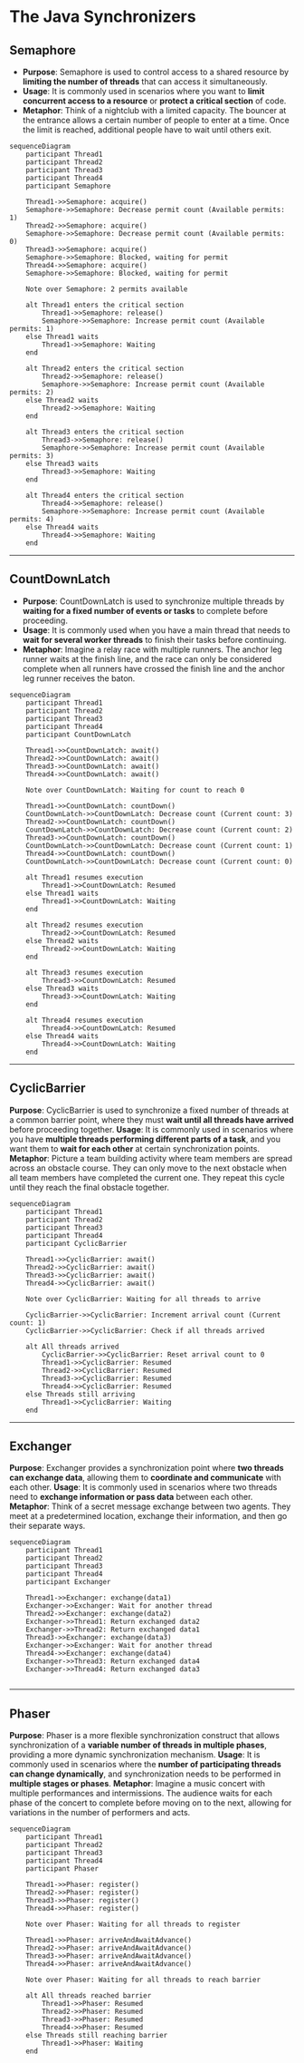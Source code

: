 # The Java Synchronizers

## Semaphore
- **Purpose**: Semaphore is used to control access to a shared resource by **limiting the number of threads** that can access it simultaneously.
- **Usage**: It is commonly used in scenarios where you want to **limit concurrent access to a resource** or **protect a critical section** of code.
- **Metaphor**: Think of a nightclub with a limited capacity. The bouncer at the entrance allows a certain number of people to enter at a time. Once the limit is reached, additional people have to wait until others exit.
```mermaid
sequenceDiagram
    participant Thread1
    participant Thread2
    participant Thread3
    participant Thread4
    participant Semaphore

    Thread1->>Semaphore: acquire()
    Semaphore->>Semaphore: Decrease permit count (Available permits: 1)
    Thread2->>Semaphore: acquire()
    Semaphore->>Semaphore: Decrease permit count (Available permits: 0)
    Thread3->>Semaphore: acquire()
    Semaphore->>Semaphore: Blocked, waiting for permit
    Thread4->>Semaphore: acquire()
    Semaphore->>Semaphore: Blocked, waiting for permit

    Note over Semaphore: 2 permits available

    alt Thread1 enters the critical section
        Thread1->>Semaphore: release()
        Semaphore->>Semaphore: Increase permit count (Available permits: 1)
    else Thread1 waits
        Thread1->>Semaphore: Waiting
    end

    alt Thread2 enters the critical section
        Thread2->>Semaphore: release()
        Semaphore->>Semaphore: Increase permit count (Available permits: 2)
    else Thread2 waits
        Thread2->>Semaphore: Waiting
    end

    alt Thread3 enters the critical section
        Thread3->>Semaphore: release()
        Semaphore->>Semaphore: Increase permit count (Available permits: 3)
    else Thread3 waits
        Thread3->>Semaphore: Waiting
    end

    alt Thread4 enters the critical section
        Thread4->>Semaphore: release()
        Semaphore->>Semaphore: Increase permit count (Available permits: 4)
    else Thread4 waits
        Thread4->>Semaphore: Waiting
    end

```
---
## CountDownLatch
- **Purpose**: CountDownLatch is used to synchronize multiple threads by **waiting for a fixed number of events or tasks** to complete before proceeding.
- **Usage**: It is commonly used when you have a main thread that needs to **wait for several worker threads** to finish their tasks before continuing.
- **Metaphor**: Imagine a relay race with multiple runners. The anchor leg runner waits at the finish line, and the race can only be considered complete when all runners have crossed the finish line and the anchor leg runner receives the baton.

```mermaid
sequenceDiagram
    participant Thread1
    participant Thread2
    participant Thread3
    participant Thread4
    participant CountDownLatch

    Thread1->>CountDownLatch: await()
    Thread2->>CountDownLatch: await()
    Thread3->>CountDownLatch: await()
    Thread4->>CountDownLatch: await()

    Note over CountDownLatch: Waiting for count to reach 0

    Thread1->>CountDownLatch: countDown()
    CountDownLatch->>CountDownLatch: Decrease count (Current count: 3)
    Thread2->>CountDownLatch: countDown()
    CountDownLatch->>CountDownLatch: Decrease count (Current count: 2)
    Thread3->>CountDownLatch: countDown()
    CountDownLatch->>CountDownLatch: Decrease count (Current count: 1)
    Thread4->>CountDownLatch: countDown()
    CountDownLatch->>CountDownLatch: Decrease count (Current count: 0)

    alt Thread1 resumes execution
        Thread1->>CountDownLatch: Resumed
    else Thread1 waits
        Thread1->>CountDownLatch: Waiting
    end

    alt Thread2 resumes execution
        Thread2->>CountDownLatch: Resumed
    else Thread2 waits
        Thread2->>CountDownLatch: Waiting
    end

    alt Thread3 resumes execution
        Thread3->>CountDownLatch: Resumed
    else Thread3 waits
        Thread3->>CountDownLatch: Waiting
    end

    alt Thread4 resumes execution
        Thread4->>CountDownLatch: Resumed
    else Thread4 waits
        Thread4->>CountDownLatch: Waiting
    end

```
---
## CyclicBarrier
**Purpose**: CyclicBarrier is used to synchronize a fixed number of threads at a common barrier point, where they must **wait until all threads have arrived** before proceeding together.
**Usage**: It is commonly used in scenarios where you have **multiple threads performing different parts of a task**, and you want them to **wait for each other** at certain synchronization points.
**Metaphor**: Picture a team building activity where team members are spread across an obstacle course. They can only move to the next obstacle when all team members have completed the current one. They repeat this cycle until they reach the final obstacle together.

```mermaid
sequenceDiagram
    participant Thread1
    participant Thread2
    participant Thread3
    participant Thread4
    participant CyclicBarrier

    Thread1->>CyclicBarrier: await()
    Thread2->>CyclicBarrier: await()
    Thread3->>CyclicBarrier: await()
    Thread4->>CyclicBarrier: await()

    Note over CyclicBarrier: Waiting for all threads to arrive

    CyclicBarrier->>CyclicBarrier: Increment arrival count (Current count: 1)
    CyclicBarrier->>CyclicBarrier: Check if all threads arrived

    alt All threads arrived
        CyclicBarrier->>CyclicBarrier: Reset arrival count to 0
        Thread1->>CyclicBarrier: Resumed
        Thread2->>CyclicBarrier: Resumed
        Thread3->>CyclicBarrier: Resumed
        Thread4->>CyclicBarrier: Resumed
    else Threads still arriving
        Thread1->>CyclicBarrier: Waiting
    end

```
---
## Exchanger
**Purpose**: Exchanger provides a synchronization point where **two threads can exchange data**, allowing them to **coordinate and communicate** with each other.
**Usage**: It is commonly used in scenarios where two threads need to **exchange information or pass data** between each other.
**Metaphor**: Think of a secret message exchange between two agents. They meet at a predetermined location, exchange their information, and then go their separate ways.

```mermaid
sequenceDiagram
    participant Thread1
    participant Thread2
    participant Thread3
    participant Thread4
    participant Exchanger

    Thread1->>Exchanger: exchange(data1)
    Exchanger->>Exchanger: Wait for another thread
    Thread2->>Exchanger: exchange(data2)
    Exchanger->>Thread1: Return exchanged data2
    Exchanger->>Thread2: Return exchanged data1
    Thread3->>Exchanger: exchange(data3)
    Exchanger->>Exchanger: Wait for another thread
    Thread4->>Exchanger: exchange(data4)
    Exchanger->>Thread3: Return exchanged data4
    Exchanger->>Thread4: Return exchanged data3
    
```
---
## Phaser
**Purpose**: Phaser is a more flexible synchronization construct that allows synchronization of a **variable number of threads in multiple phases**, providing a more dynamic synchronization mechanism.
**Usage**: It is commonly used in scenarios where the **number of participating threads can change dynamically**, and synchronization needs to be performed in **multiple stages or phases**.
**Metaphor**: Imagine a music concert with multiple performances and intermissions. The audience waits for each phase of the concert to complete before moving on to the next, allowing for variations in the number of performers and acts.

```mermaid
sequenceDiagram
    participant Thread1
    participant Thread2
    participant Thread3
    participant Thread4
    participant Phaser

    Thread1->>Phaser: register()
    Thread2->>Phaser: register()
    Thread3->>Phaser: register()
    Thread4->>Phaser: register()

    Note over Phaser: Waiting for all threads to register

    Thread1->>Phaser: arriveAndAwaitAdvance()
    Thread2->>Phaser: arriveAndAwaitAdvance()
    Thread3->>Phaser: arriveAndAwaitAdvance()
    Thread4->>Phaser: arriveAndAwaitAdvance()

    Note over Phaser: Waiting for all threads to reach barrier

    alt All threads reached barrier
        Thread1->>Phaser: Resumed
        Thread2->>Phaser: Resumed
        Thread3->>Phaser: Resumed
        Thread4->>Phaser: Resumed
    else Threads still reaching barrier
        Thread1->>Phaser: Waiting
    end

```